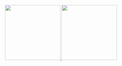 <div align="center">
  <a href="https://github.com/gabrieloak">
  <img height="180em" src="https://github-readme-stats.vercel.app/api?username=gabrieloak&show_icons=true&theme=react&include_all_commits=true&count_private=true&hide_border=true"/>
  <img height="180em" src="https://github-readme-stats.vercel.app/api/top-langs/?username=gabrieloak&layout=compact&langs_count=8&theme=react&hide_border=true"/>
</div>

<!--
**GabrielOak/gabrieloak** is a ✨ _special_ ✨ repository because its `README.md` (this file) appears on your GitHub profile.

Here are some ideas to get you started:

- 🔭 I’m currently working on ...
- 🌱 I’m currently learning ...
- 👯 I’m looking to collaborate on ...
- 🤔 I’m looking for help with ...
- 💬 Ask me about ...
- 📫 How to reach me: ...
- 😄 Pronouns: ...
- ⚡ Fun fact: ...
-->
